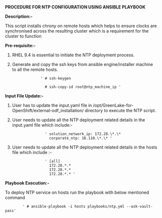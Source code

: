 **PROCEDURE FOR NTP CONFIGURATION USING ANSIBLE PLAYBOOK**

**Description:-**

This script installs chrony on remote hosts which helps to ensure clocks are synchronised across the resulting cluster which is a requirement for the cluster to function

**Pre-requisite:-**

1. RHEL 9.4 is essential to initiate the NTP deployment process.

3. Generate and copy the ssh keys from ansible engine/installer machine to all the remote hosts.

                    ' # ssh-keygen 

                      # ssh-copy-id root@ntp_machine_ip '


**Input File Update:-**

1. User has to update the input.yaml file in /opt/GreenLake-for-OpenShift/external-odf_installation/ directory to  execute the NTP script.
2. User needs to update all the NTP deployment related details in the input.yaml file which include:-
                      
                      ' solution_network_ip: 172.28.\*.\* 
                        corporate_ntp: 16.110.\*.\* ' 

3. User needs to update all the NTP deployment related details in the hosts file which include :-
                     
                      ' [all]
                        172.28.*.*
                        172.28.*.*
                        172.28.*.* '

**Playbook Execution:-**

To deploy NTP service on hosts run the playbook with below mentioned command                   

            ' # ansible-playbook -i hosts playbooks/ntp.yml --ask-vault-pass'
